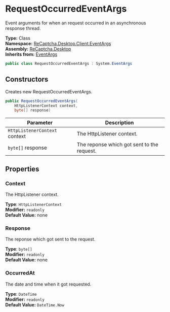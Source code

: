 # RequestOccurredEventArgs
Event arguments for when an request occurred in an asynchronous response thread.

**Type:** Class
<br />
**Namespace:** [ReCaptcha.Desktop.Client.EventArgs](/ReCaptcha.Desktop/reference/recaptcha.desktop/eventargs/)
<br />
**Assembly:** [ReCaptcha.Desktop](/ReCaptcha.Desktop/reference/recaptcha.desktop/)
<br />
**Inherits from:** [EventArgs](https://learn.microsoft.com/dotnet/api/system.eventargs)

```cs
public class RequestOccurredEventArgs : System.EventArgs
```

## Constructors
Creates new RequestOccurredEventArgs.
```cs
public RequestOccurredEventArgs(
    HttpListenerContext context,
    byte[] response)
```
| Parameter                                                                                   | Description                                                 |
|---------------------------------------------------------------------------------------------|-------------------------------------------------------------|
| `HttpListenerContext` context | The HttpListener context. |
| `byte[]` response | The reponse which got sent to the request. |

## Properties

### Context
The HttpListener context.

**Type**: `HttpListenerContext`
<br />
**Modifier:** `readonly`
<br />
**Default Value:** none

### Response
The reponse which got sent to the request.

**Type**: `byte[]`
<br />
**Modifier:** `readonly`
<br />
**Default Value:** none

### OccurredAt
The date and time when it got requested.

**Type**: `DateTime`
<br />
**Modifier:** `readonly`
<br />
**Default Value:** `DateTime.Now`